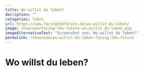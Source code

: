 ```yaml
---
title: Wo willst du leben?
decription: ""
categories: leben
url: https://www.facingthefuture.de/wo-willst-du-leben/
image: showroom/facing-the-future-wo-willst-du-leben.png
imageAlternativeText: "Screenshot von: Wo willst du leben?"
permalink: /showroom/wo-willst-du-leben-facing-the-future
---
```


# Wo willst du leben?